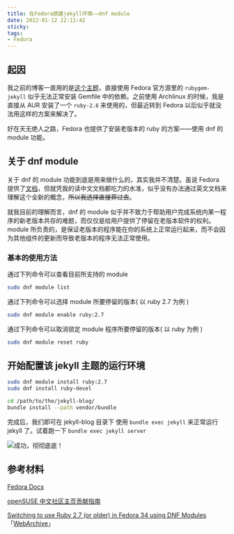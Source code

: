 ```yaml
---
title: 在Fedora搭建jekyll环境——dnf module
date: 2022-01-12 22:11:42
sticky:
tags:
- Fedora
---
```


## 起因

我之前的博客一直用的是[这个主题](https://github.com/qiubaiying/qiubaiying.github.io)，直接使用 Fedora 官方源里的 `rubygem-jekyll` 似乎无法正常安装 Gemfile 中的依赖。之前使用 Archlinux 的时候，我是直接从 AUR 安装了一个 `ruby-2.6` 来使用的，但最近转到 Fedora 以后似乎就没法用这样的方案来解决了。

好在天无绝人之路，Fedora 也提供了安装老版本的 ruby 的方案——使用 dnf 的 module 功能。

## 关于 dnf module

关于 dnf 的 module 功能到底是用来做什么的，其实我并不清楚。虽说 Fedora 提供了[文档](https://docs.fedoraproject.org/en-US/modularity/)，但就凭我的读中文文档都吃力的水准，似乎没有办法通过英文文档来理解这个全新的概念，~~所以我选择直接莽过去~~。

就我目前的理解而言，dnf 的 module 似乎并不致力于帮助用户完成系统内某一程序的新老版本共存的难题，而仅仅是给用户提供了停留在老版本软件的权利。module 所负责的，是保证老版本的程序能在你的系统上正常运行起来，而不会因为其他组件的更新而导致老版本的程序无法正常使用。

### 基本的使用方法

通过下列命令可以查看目前所支持的 module

```bash
sudo dnf module list
```

通过下列命令可以选择 module 所要停留的版本( 以 ruby 2.7 为例 )

```bash
sudo dnf module enable ruby:2.7
```

通过下列命令可以取消锁定 module 程序所要停留的版本( 以 ruby 为例 )

```bash
sudo dnf module reset ruby
```

## 开始配置该 jekyll 主题的运行环境

```bash
sudo dnf module install ruby:2.7
sudo dnf install ruby-devel

cd /path/to/the/jekyll-blog/
bundle install --path vendor/bundle
```

完成后，我们即可在 jekyll-blog 目录下 使用 `bundle exec jekyll` 来正常运行 jekyll 了。试着跑一下 `bundle exec jekyll server`

![成功，彻彻底底！](https://r2-reverse.5435486.xyz/uploads/2024/08/12/62f3caeec8ef6.webp)

## 参考材料

[Fedora Docs](https://docs.fedoraproject.org/en-US/modularity/)

[openSUSE 中文社区主页贡献指南](https://github.com/openSUSE-zh/page-opensuse-zh/blob/main/CONTRIBUTING.md)

[Switching to use Ruby 2.7 (or older) in Fedora 34 using DNF Modules](https://blog.kagesenshi.org/2021/05/ruby24-fedora34.html) 「[WebArchive](https://web.archive.org/web/20220112143005/https://blog.kagesenshi.org/2021/05/ruby24-fedora34.html)」
